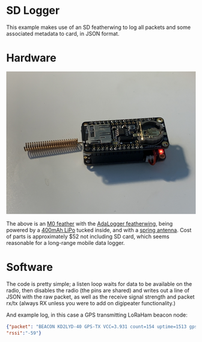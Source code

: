 # SD Logger

This example makes use of an SD featherwing to log all packets and some associated metadata to card, in JSON format.

# Hardware

![image](../../images/feather-logger.jpg)

The above is an [M0 feather](https://www.adafruit.com/product/3179) with the [AdaLogger featherwing](https://www.adafruit.com/product/2922), being powered by a [400mAh LiPo](https://www.adafruit.com/product/3898) tucked inside, and with a [spring antenna](https://www.adafruit.com/product/4394). Cost of parts is approximately $52 not including SD card, which seems reasonable for a long-range mobile data logger.

# Software

The code is pretty simple; a listen loop waits for data to be available on the radio, then disables the radio (the pins are shared) and writes out a line of JSON with the raw packet, as well as the receive signal strength and packet rx/tx (always RX unless you were to add on digipeater functionality.)

And example log, in this case a GPS transmitting LoRaHam beacon node:

```json
{"packet": "BEACON KD2LYD-40 GPS-TX VCC=3.931 count=154 uptime=1513 gps=4052.626418N,7408.541340W,69.20,8,2 gdate=22-12-13_15:8:18", "direction":"rx", 
"rssi":"-59"}
```

